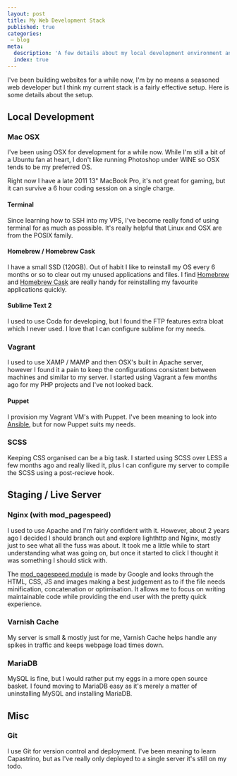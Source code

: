 ```yaml
---
layout: post
title: My Web Development Stack
published: true
categories:
 – blog
meta:
  description: 'A few details about my local development environment and software I use.'
  index: true
---
```

I've been building websites for a while now, I'm by no means a seasoned web developer but I think my current stack is a fairly effective setup. Here is some details about the setup.

## Local Development

### Mac OSX

I've been using OSX for development for a while now. While I'm still a bit of a Ubuntu fan at heart, I don't like running Photoshop under WINE so OSX tends to be my preferred OS. 

Right now I have a late 2011 13" MacBook Pro, it's not great for gaming, but it can survive a 6 hour coding session on a single charge.

#### Terminal

Since learning how to SSH into my VPS, I've become really fond of using terminal for as much as possible. It's really helpful that  Linux and OSX are from the POSIX family.

#### Homebrew / Homebrew Cask

I have a small SSD (120GB). Out of habit I like to reinstall my OS every 6 months or so to clear out my unused applications and files. I find [Homebrew](http://brew.sh/) and [Homebrew Cask](https://github.com/phinze/homebrew-cask) are really handy for reinstalling my favourite applications quickly. 

#### Sublime Text 2

I used to use Coda for developing, but I found the FTP features extra bloat which I never used. I love that I can configure sublime for my needs.

### Vagrant

I used to use XAMP / MAMP and then OSX's built in Apache server,  however I found it a pain to keep the configurations consistent between machines and similar to my server. I started using Vagrant a few months ago for my PHP projects and I've not looked back.

#### Puppet

I provision my Vagrant VM's with Puppet. I've been meaning to look into [Ansible](http://www.ansibleworks.com/), but for now Puppet suits my needs.

### SCSS

Keeping CSS organised can be a big task. I started using SCSS over LESS a few months ago and really liked it, plus I can configure my server to compile the SCSS using a post-recieve hook.

## Staging / Live Server

### Nginx (with mod_pagespeed)

I used to use Apache and I'm fairly confident with it. However, about 2 years ago I decided I should branch out and explore lighthttp and Nginx, mostly just to see what all the fuss was about. It took me a little while to start understanding what was going on, but once it started to click I thought it was something I should stick with.

The [mod_pagespeed module](https://developers.google.com/speed/pagespeed/module/) is made by Google and looks through the HTML, CSS, JS and images making a best judgement as to if the file needs minification, concatenation or optimisation. It allows me to focus on writing maintainable code while providing the end user with the pretty quick experience. 

### Varnish Cache

My server is small & mostly just for me, Varnish Cache helps handle any spikes in traffic and keeps webpage load times down.

### MariaDB

MySQL is fine, but I would rather put my eggs in a more open source basket. I found moving to MariaDB easy as it's merely a matter of uninstalling MySQL and installing MariaDB.

## Misc

### Git

I use Git for version control and deployment. I've been meaning to learn Capastrino, but as I've really only deployed to a single server it's still on my todo.
